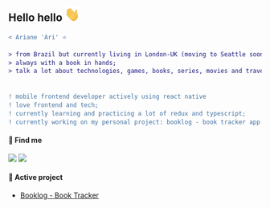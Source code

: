 ## Hello hello <img src="img/hi.gif" width="30px"></h2>

```diff
< Ariane 'Ari' ⭐

> from Brazil but currently living in London-UK (moving to Seattle soon 🎉);
> always with a book in hands;
> talk a lot about technologies, games, books, series, movies and travel;


! ‍mobile frontend developer actively using react native
! love frontend and tech;
! currently learning and practicing a lot of redux and typescript;
! currently working on my personal project: booklog - book tracker app
```

#### 🔗 Find me

<a href="https://www.linkedin.com/in/borgesariane/"><img src="https://img.shields.io/badge/LinkedIn-0077B5?style=for-the-badge&logo=linkedin&logoColor=white"></img></a>
<a href="https://calendly.com/d/4fd-8zk-hs9/interview-with-ariane/"><img src="https://img.shields.io/badge/Gmail-D14836?style=for-the-badge&logo=gmail&logoColor=white"></img></a>

#### 📕 Active project
- [Booklog - Book Tracker](https://arianeborges.github.io/projects/booklog/booklog.html)

<!--
![Capa](https://github.com/arianeborges/arianeborges/blob/main/img/Capa.png)
**arianeborges/arianeborges** is a ✨ _special_ ✨ repository because its `README.md` (this file) appears on your GitHub profile.

Here are some ideas to get you started:

- 🔭 I’m currently working on ...
- 🌱 I’m currently learning ...
- 👯 I’m looking to collaborate on ...
- 🤔 I’m looking for help with ...
- 💬 Ask me about ...
- 📫 How to reach me: ...
- 😄 Pronouns: ...
- ⚡ Fun fact: ...
-->
